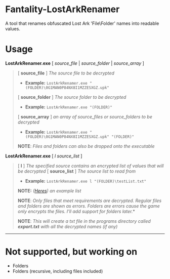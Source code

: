 
# Fantality-LostArkRenamer
[](https://github.com/Twigzie/Fantality-LostArkRenamer#fantality-lostarkrenamer)

A tool that renames obfuscated Lost Ark 'File\Folder' names into readable values.

# Usage

**LostArkRenamer.exe** [ *source_file* | *source_folder* | *source_array* ]
> [ **source_file** ] *The source file to be decrypted*
> -  **Example:** `LostArkRenamer.exe "(FOLDER)\0G1MAN0P84NX8I1MZZESXGZ.upk"`
>
> [ **source_folder** ] *The source folder to be decrypted*
> -  **Example:** `LostArkRenamer.exe "(FOLDER)"`
>
> [ **source_array** ] *an array of source_files or source_folders to be decrypted*
> -  **Example:** `LostArkRenamer.exe "(FOLDER)\0G1MAN0P84NX8I1MZZESXGZ.upk" "(FOLDER)"`
>
> **NOTE**: *Files and folders can also be dropped onto the executable*

**LostArkRenamer.exe** [ *l* *source_list*  ]
> [ **l** ] *The specified source contains an encrypted list of values that will be decrypted*
> [ **source_list** ] *The source list to read from*
> -  **Example:** `LostArkRenamer.exe l "(FOLDER)\testList.txt"`
>
> **NOTE:** *([Heres](https://github.com/Twigzie/Fantality-LostArkRenamer/blob/main/files/testList.txt)) an example list*
>
> **NOTE**: *Only files that meet requirements are decrypted. Regular files and folders are shown as errors. Folders are errors cause the game only encrypts the files. I'll add support for folders later.**
>
> **NOTE**: *This will create a txt file in the programs directory called **export.txt** with all the decrypted names (if any)*

---

# Not supported, but working on

- Folders
- Folders (recursive, including files included)
